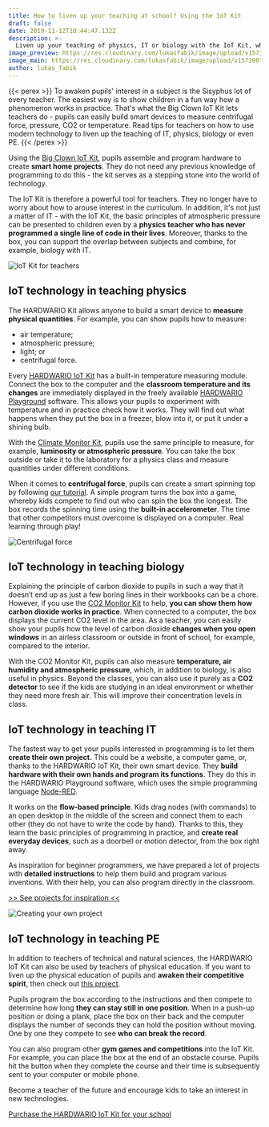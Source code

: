 ```yaml
---
title: How to liven up your teaching at school? Using the IoT Kit
draft: false
date: 2019-11-12T10:44:47.132Z
description: >-
  Liven up your teaching of physics, IT or biology with the IoT Kit, which enables kids to program their own smart devices. We will advise you on how to do it.
image_preview: https://res.cloudinary.com/lukasfabik/image/upload/v1573641194/blog/Workshop_01.png
image_main: https://res.cloudinary.com/lukasfabik/image/upload/v1572007998/blog/iot-course_full.png
author: lukas_fabik
---
```


{{< perex >}}
To awaken pupils' interest in a subject is the Sisyphus lot of every teacher. The easiest way is to show children in a fun way how a phenomenon works in practice. That's what the Big Clown IoT Kit lets teachers do - pupils can easily build smart devices to measure centrifugal force, pressure, CO2 or temperature. Read tips for teachers on how to use modern technology to liven up the teaching of IT, physics, biology or even PE.
{{< /perex >}}

Using the [Big Clown IoT Kit](/education/), pupils assemble and program hardware to create **smart home projects**. They do not need any previous knowledge of programming to do this - the kit serves as a stepping stone into the world of technology.

The IoT Kit is therefore a powerful tool for teachers. They no longer have to worry about how to arouse interest in the curriculum. In addition, it's not just a matter of IT - with the IoT Kit, the basic principles of atmospheric pressure can be presented to children even by a **physics teacher who has never programmed a single line of code in their lives**. Moreover, thanks to the box, you can support the overlap between subjects and combine, for example, biology with IT.

![IoT Kit for teachers](https://res.cloudinary.com/lukasfabik/image/upload/v1572972229/blog/Workshop_04_1.png)

## IoT technology in teaching physics

The HARDWARIO Kit allows anyone to build a smart device to **measure physical quantities**. For example, you can show pupils how to measure:

* air temperature;
* atmospheric pressure;
* light; or
* centrifugal force.

Every [HARDWARIO IoT Kit](https://shop.hardwario.com/kits/) has a built-in temperature measuring module. Connect the box to the computer and the **classroom temperature and its changes** are immediately displayed in the freely available [HARDWARIO Playground](/academy/what-is-bigclown-playground/) software. This allows your pupils to experiment with temperature and in practice check how it works. They will find out what happens when they put the box in a freezer, blow into it, or put it under a shining bulb.

With the [Climate Monitor Kit](https://shop.hardwario.com/climate-monitor-kit/), pupils use the same principle to measure, for example, **luminosity or atmospheric pressure**. You can take the box outside or take it to the laboratory for a physics class and measure quantities under different conditions.

When it comes to **centrifugal force**, pupils can create a smart spinning top by following [our tutorial](/projects/highest-centrifugal-force/). A simple program turns the box into a game, whereby kids compete to find out who can spin the box the longest. The box records the spinning time using the **built-in accelerometer**. The time that other competitors must overcome is displayed on a computer. Real learning through play!



![Centrifugal force](https://res.cloudinary.com/lukasfabik/image/upload/v1572972391/blog/Workshop_07.png)

## IoT technology in teaching biology

Explaining the principle of carbon dioxide to pupils in such a way that it doesn’t end up as just a few boring lines in their workbooks can be a chore. However, if you use the [CO2 Monitor Kit](https://shop.hardwarío.com/co2-monitor-kit/) to help, **you can show them how carbon dioxide works in practice**. When connected to a computer, the box displays the current CO2 level in the area. As a teacher, you can easily show your pupils how the level of carbon dioxide **changes when you open windows** in an airless classroom or outside in front of school, for example, compared to the interior.

With the CO2 Monitor Kit, pupils can also measure **temperature, air humidity and atmospheric pressure**, which, in addition to biology, is also useful in physics. Beyond the classes, you can also use it purely as a **CO2 detector** to see if the kids are studying in an ideal environment or whether they need more fresh air. This will improve their concentration levels in class.

## IoT technology in teaching IT

The fastest way to get your pupils interested in programming is to let them **create their own project.** This could be a website, a computer game, or, thanks to the HARDWARIO IoT Kit, their own smart device. They **build hardware with their own hands and program its functions**. They do this in the HARDWARIO Playground software, which uses the simple programming language [Node-RED](/academy/what-is-node-red/).

It works on the **flow-based principle**. Kids drag nodes (with commands) to an open desktop in the middle of the screen and connect them to each other (they do not have to write the code by hand). Thanks to this, they learn the basic principles of programming in practice, and **create real everyday devices**, such as a doorbell or motion detector, from the box right away.

As inspiration for beginner programmers, we have prepared a lot of projects with **detailed instructions** to help them build and program various inventions. With their help, you can also program directly in the classroom.

[>> See projects for inspiration <<](/projects/)

![Creating your own project](https://res.cloudinary.com/lukasfabik/image/upload/v1572972241/blog/Workshop_05.png)

## IoT technology in teaching PE

In addition to teachers of technical and natural sciences, the HARDWARIO IoT Kit can also be used by teachers of physical education. If you want to liven up the physical education of pupils and **awaken their competitive spirit**, then check out [this project](/projects/kung-fu-master/).

Pupils program the box according to the instructions and then compete to determine how long **they can stay still in one position**. When in a push-up position or doing a plank, place the box on their back and the computer displays the number of seconds they can hold the position without moving. One by one they compete to see **who can break the record**.

You can also program other **gym games and competitions** into the IoT Kit. For example, you can place the box at the end of an obstacle course. Pupils hit the button when they complete the course and their time is subsequently sent to your computer or mobile phone.

Become a teacher of the future and encourage kids to take an interest in new technologies.

[Purchase the HARDWARIO IoT Kit for your school ](/education/)
